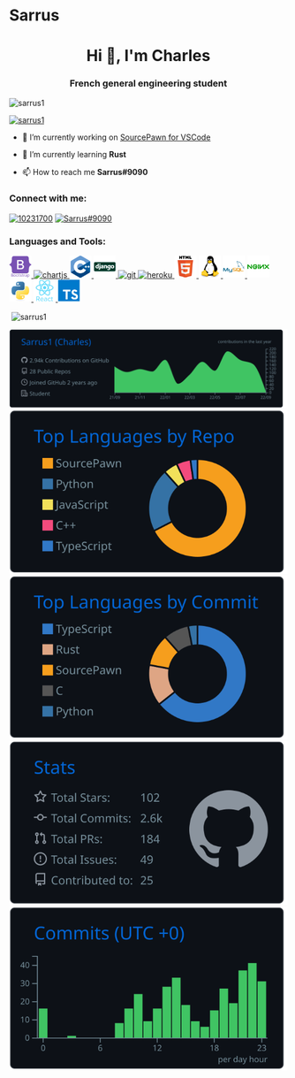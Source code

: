 # Sarrus

<h1 align="center">Hi 👋, I'm Charles</h1>
<h3 align="center">French general engineering student</h3>

<p align="left"> <img src="https://komarev.com/ghpvc/?username=sarrus1&label=Profile%20views&color=0e75b6&style=flat" alt="sarrus1" /> </p>

<p align="left"> <a href="https://github.com/ryo-ma/github-profile-trophy"><img src="https://github-profile-trophy.vercel.app/?username=sarrus1" alt="sarrus1" /></a> </p>

- 🔭 I’m currently working on [SourcePawn for VSCode](https://github.com/Sarrus1/sourcepawn-vscode)

- 🌱 I’m currently learning **Rust**

- 📫 How to reach me **Sarrus#9090**

<h3 align="left">Connect with me:</h3>
<p align="left">
<a href="https://stackoverflow.com/users/10231700" target="blank"><img align="center" src="https://cdn.jsdelivr.net/npm/simple-icons@3.0.1/icons/stackoverflow.svg" alt="10231700" height="30" width="40" /></a>
<a href="https://discord.tensor.fr" target="blank"><img align="center" src="https://cdn.jsdelivr.net/npm/simple-icons@3.0.1/icons/discord.svg" alt="Sarrus#9090" height="30" width="40" /></a>
</p>

<h3 align="left">Languages and Tools:</h3>
<p align="left"> <a href="https://getbootstrap.com" target="_blank"> <img src="https://raw.githubusercontent.com/devicons/devicon/master/icons/bootstrap/bootstrap-plain-wordmark.svg" alt="bootstrap" width="40" height="40"/> </a> <a href="https://www.chartjs.org" target="_blank"> <img src="https://www.chartjs.org/media/logo-title.svg" alt="chartjs" width="40" height="40"/> </a> <a href="https://www.w3schools.com/cpp/" target="_blank"> <img src="https://raw.githubusercontent.com/devicons/devicon/master/icons/cplusplus/cplusplus-original.svg" alt="cplusplus" width="40" height="40"/> </a> <a href="https://www.djangoproject.com/" target="_blank"> <img src="https://raw.githubusercontent.com/devicons/devicon/master/icons/django/django-original.svg" alt="django" width="40" height="40"/> </a> <a href="https://git-scm.com/" target="_blank"> <img src="https://www.vectorlogo.zone/logos/git-scm/git-scm-icon.svg" alt="git" width="40" height="40"/> </a> <a href="https://heroku.com" target="_blank"> <img src="https://www.vectorlogo.zone/logos/heroku/heroku-icon.svg" alt="heroku" width="40" height="40"/> </a> <a href="https://www.w3.org/html/" target="_blank"> <img src="https://raw.githubusercontent.com/devicons/devicon/master/icons/html5/html5-original-wordmark.svg" alt="html5" width="40" height="40"/> </a> <a href="https://www.linux.org/" target="_blank"> <img src="https://raw.githubusercontent.com/devicons/devicon/master/icons/linux/linux-original.svg" alt="linux" width="40" height="40"/> </a> <a href="https://www.mysql.com/" target="_blank"> <img src="https://raw.githubusercontent.com/devicons/devicon/master/icons/mysql/mysql-original-wordmark.svg" alt="mysql" width="40" height="40"/> </a> <a href="https://www.nginx.com" target="_blank"> <img src="https://raw.githubusercontent.com/devicons/devicon/master/icons/nginx/nginx-original.svg" alt="nginx" width="40" height="40"/> </a> <a href="https://www.python.org" target="_blank"> <img src="https://raw.githubusercontent.com/devicons/devicon/master/icons/python/python-original.svg" alt="python" width="40" height="40"/> </a> <a href="https://reactjs.org/" target="_blank"> <img src="https://raw.githubusercontent.com/devicons/devicon/master/icons/react/react-original-wordmark.svg" alt="react" width="40" height="40"/> </a> <a href="https://www.typescriptlang.org/" target="_blank"> <img src="https://raw.githubusercontent.com/devicons/devicon/master/icons/typescript/typescript-original.svg" alt="typescript" width="40" height="40"/> </a> </p>

<p>&nbsp;<img align="center" src="https://github-readme-stats.vercel.app/api?username=sarrus1&show_icons=true&locale=en" alt="sarrus1" /></p>

[![](https://raw.githubusercontent.com/Sarrus1/Sarrus1/master/profile-summary-card-output/github_dark/0-profile-details.svg)](https://github.com/Sarrus1/github-profile-summary-cards)
[![](https://raw.githubusercontent.com/Sarrus1/Sarrus1/master/profile-summary-card-output/github_dark/1-repos-per-language.svg)](https://github.com/Sarrus1/github-profile-summary-cards) [![](https://raw.githubusercontent.com/Sarrus1/Sarrus1/master/profile-summary-card-output/github_dark/2-most-commit-language.svg)](https://github.com/Sarrus1/github-profile-summary-cards)
[![](https://raw.githubusercontent.com/Sarrus1/Sarrus1/master/profile-summary-card-output/github_dark/3-stats.svg)](https://github.com/Sarrus1/github-profile-summary-cards) [![](https://raw.githubusercontent.com/Sarrus1/Sarrus1/master/profile-summary-card-output/github_dark/4-productive-time.svg)](https://github.com/Sarrus1/github-profile-summary-cards)

